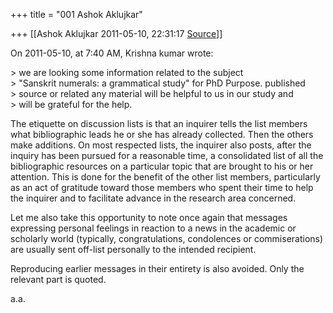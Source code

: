 +++
title = "001 Ashok Aklujkar"

+++
[[Ashok Aklujkar	2011-05-10, 22:31:17 [Source](https://groups.google.com/g/bvparishat/c/a5Nqw2dvShw)]]



  
On 2011-05-10, at 7:40 AM, Krishna kumar wrote:

\> we are looking some information related to the subject  
\> "Sanskrit numerals: a grammatical study" for PhD Purpose. published  
\> source or related any material will be helpful to us in our study and  
\> will be grateful for the help.

The etiquette on discussion lists is that an inquirer tells the list members what bibliographic leads he or she has already collected. Then the others make additions. On most respected lists, the inquirer also posts, after the inquiry has been pursued for a reasonable time, a consolidated list of all the bibliographic resources on a particular topic that are brought to his or her attention. This is done for the benefit of the other list members, particularly as an act of gratitude toward those members who spent their time to help the inquirer and to facilitate advance in the research area concerned.

Let me also take this opportunity to note once again that messages expressing personal feelings in reaction to a news in the academic or scholarly world (typically, congratulations, condolences or commiserations) are usually sent off-list personally to the intended recipient.

Reproducing earlier messages in their entirety is also avoided. Only the relevant part is quoted.

a.a.


